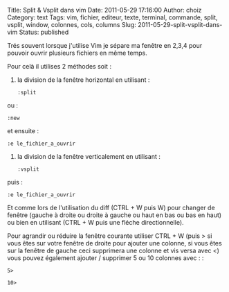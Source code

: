 Title: Split & Vsplit dans vim
Date: 2011-05-29 17:16:00
Author: choiz
Category: text
Tags: vim, fichier, editeur, texte, terminal, commande, split, vsplit, window, colonnes, cols, columns
Slug: 2011-05-29-split-vsplit-dans-vim
Status: published

Trés souvent lorsque j'utilise Vim je sépare ma fenêtre en 2,3,4 pour
pouvoir ouvrir plusieurs fichiers en même temps.

Pour celà il utilises 2 méthodes soit :

1.  la division de la fenêtre horizontal en utilisant :

        :split

ou :

    :new

et ensuite :

    :e le_fichier_a_ouvrir

1.  la division de la fenêtre verticalement en utilisant :

        :vsplit

puis :

    :e le_fichier_a_ouvrir

Et comme lors de l'utilisation du diff (CTRL + W puis W) pour changer de
fenêtre (gauche à droite ou droite à gauche ou haut en bas ou bas en
haut) ou bien en utilisant (CTRL + W puis une fléche directionnelle).

Pour agrandir ou réduire la fenêtre courante utiliser CTRL + W (puis
&gt; si vous êtes sur votre fenêtre de droite pour ajouter une colonne,
si vous êtes sur la fenêtre de gauche ceci supprimera une colonne et vis
versa avec &lt;) vous pouvez également ajouter / supprimer 5 ou 10
colonnes avec : :

    5>

    10>
